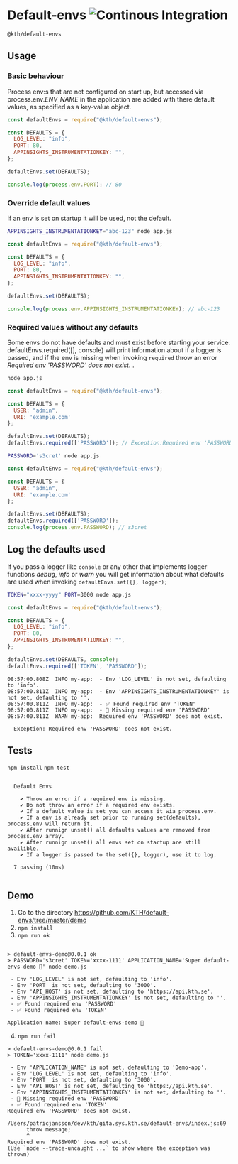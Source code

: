 # Default-envs ![Continous Integration](https://github.com/KTH/default-envs/actions/workflows/main.yml/badge.svg)

`@kth/default-envs`

## Usage

### Basic behaviour
Process env:s that are not configured on start up, but accessed via process.env._ENV_NAME_ in the application are added with there default values, as specified as a key-value object.

```javascript
const defaultEnvs = require("@kth/default-envs");

const DEFAULTS = {
  LOG_LEVEL: "info",
  PORT: 80,
  APPINSIGHTS_INSTRUMENTATIONKEY: "",
};

defaultEnvs.set(DEFAULTS);

console.log(process.env.PORT); // 80
```

### Override default values
If an env is set on startup it will be used, not the default.

```bash
APPINSIGHTS_INSTRUMENTATIONKEY="abc-123" node app.js
```

```javascript
const defaultEnvs = require("@kth/default-envs");

const DEFAULTS = {
  LOG_LEVEL: "info",
  PORT: 80,
  APPINSIGHTS_INSTRUMENTATIONKEY: "",
};

defaultEnvs.set(DEFAULTS);

console.log(process.env.APPINSIGHTS_INSTRUMENTATIONKEY); // abc-123
```

### Required values without any defaults
Some envs do not have defaults and must exist before starting your service. 
defaultEnvs.required([], console) will print information about if a logger is passed, and if the env is missing when invoking `required` throw an error _Required env 'PASSWORD' does not exist._ .

```bash
node app.js
```

```javascript
const defaultEnvs = require("@kth/default-envs");

const DEFAULTS = {
  USER: "admin",
  URI: 'example.com'
};

defaultEnvs.set(DEFAULTS); 
defaultEnvs.required(['PASSWORD']); // Exception:Required env 'PASSWORD' does not exist.
```

```bash
PASSWORD='s3cret' node app.js
```

```javascript
const defaultEnvs = require("@kth/default-envs");

const DEFAULTS = {
  USER: "admin",
  URI: 'example.com'
};

defaultEnvs.set(DEFAULTS); 
defaultEnvs.required(['PASSWORD']);
console.log(process.env.PASSWORD); // s3cret

```

## Log the defaults used

If you pass a logger like `console` or any other that implements logger functions _debug_, _info_ or _warn_ you will get information about what defaults are used when invoking `defaultEnvs.set({}, logger);`

```bash
TOKEN="xxxx-yyyy" PORT=3000 node app.js
```

```javascript
const defaultEnvs = require("@kth/default-envs");

const DEFAULTS = {
  LOG_LEVEL: "info",
  PORT: 80,
  APPINSIGHTS_INSTRUMENTATIONKEY: "",
};

defaultEnvs.set(DEFAULTS, console);
defaultEnvs.required(['TOKEN', 'PASSWORD']); 
```

```log
08:57:00.808Z  INFO my-app:  - Env 'LOG_LEVEL' is not set, defaulting to 'info'.
08:57:00.811Z  INFO my-app:  - Env 'APPINSIGHTS_INSTRUMENTATIONKEY' is not set, defaulting to ''.
08:57:00.811Z  INFO my-app:  - ✅ Found required env 'TOKEN'
08:57:00.811Z  INFO my-app:  - 🚨 Missing required env 'PASSWORD'
08:57:00.811Z  WARN my-app:  Required env 'PASSWORD' does not exist.

  Exception: Required env 'PASSWORD' does not exist.

```

## Tests

`npm install`
`npm test`

```log

  Default Envs 

    ✔ Throw an error if a required env is missing.
    ✔ Do not throw an error if a required env exists.
    ✔ If a default value is set you can access it wia process.env.
    ✔ If a env is already set prior to running set(defaults), process.env will return it.
    ✔ After runnign unset() all defaults values are removed from process.env array.
    ✔ After runnign unset() all emvs set on startup are still availible.
    ✔ If a logger is passed to the set({}, logger), use it to log.

  7 passing (10ms)
  
```

## Demo

1. Go to the directory https://github.com/KTH/default-envs/tree/master/demo
2. `npm install`
3. `npm run ok`
```log

> default-envs-demo@0.0.1 ok
> PASSWORD='s3cret' TOKEN='xxxx-1111' APPLICATION_NAME='Super default-envs-demo 🚀' node demo.js

 - Env 'LOG_LEVEL' is not set, defaulting to 'info'.
 - Env 'PORT' is not set, defaulting to '3000'.
 - Env 'API_HOST' is not set, defaulting to 'https://api.kth.se'.
 - Env 'APPINSIGHTS_INSTRUMENTATIONKEY' is not set, defaulting to ''.
 - ✅ Found required env 'PASSWORD'
 - ✅ Found required env 'TOKEN'

Application name: Super default-envs-demo 🚀
```
4. `npm run fail`
```log
> default-envs-demo@0.0.1 fail
> TOKEN='xxxx-1111' node demo.js

 - Env 'APPLICATION_NAME' is not set, defaulting to 'Demo-app'.
 - Env 'LOG_LEVEL' is not set, defaulting to 'info'.
 - Env 'PORT' is not set, defaulting to '3000'.
 - Env 'API_HOST' is not set, defaulting to 'https://api.kth.se'.
 - Env 'APPINSIGHTS_INSTRUMENTATIONKEY' is not set, defaulting to ''.
 - 🚨 Missing required env 'PASSWORD'
 - ✅ Found required env 'TOKEN'
Required env 'PASSWORD' does not exist.

/Users/patricjansson/dev/kth/gita.sys.kth.se/default-envs/index.js:69
      throw message;
      ^
Required env 'PASSWORD' does not exist.
(Use `node --trace-uncaught ...` to show where the exception was thrown)

```

